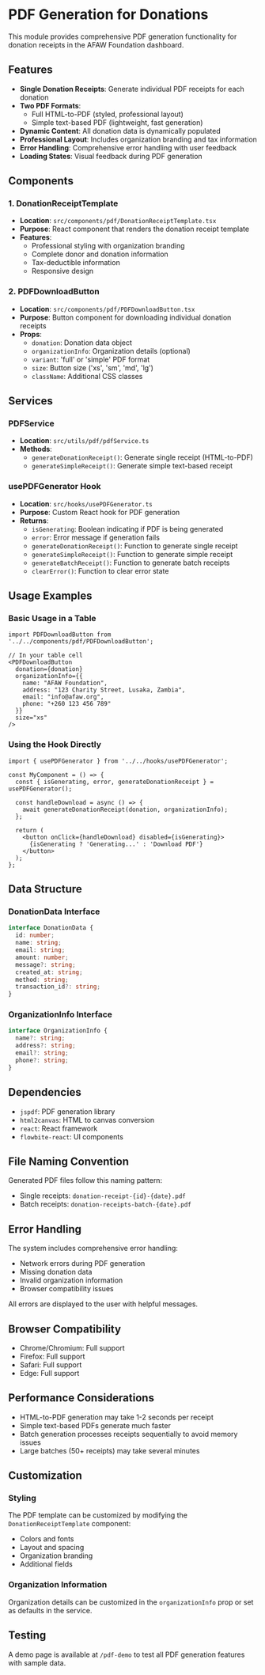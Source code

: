 # PDF Generation for Donations

This module provides comprehensive PDF generation functionality for donation receipts in the AFAW Foundation dashboard.

## Features

- **Single Donation Receipts**: Generate individual PDF receipts for each donation
- **Two PDF Formats**: 
  - Full HTML-to-PDF (styled, professional layout)
  - Simple text-based PDF (lightweight, fast generation)
- **Dynamic Content**: All donation data is dynamically populated
- **Professional Layout**: Includes organization branding and tax information
- **Error Handling**: Comprehensive error handling with user feedback
- **Loading States**: Visual feedback during PDF generation

## Components

### 1. DonationReceiptTemplate
- **Location**: `src/components/pdf/DonationReceiptTemplate.tsx`
- **Purpose**: React component that renders the donation receipt template
- **Features**: 
  - Professional styling with organization branding
  - Complete donor and donation information
  - Tax-deductible information
  - Responsive design

### 2. PDFDownloadButton
- **Location**: `src/components/pdf/PDFDownloadButton.tsx`
- **Purpose**: Button component for downloading individual donation receipts
- **Props**:
  - `donation`: Donation data object
  - `organizationInfo`: Organization details (optional)
  - `variant`: 'full' or 'simple' PDF format
  - `size`: Button size ('xs', 'sm', 'md', 'lg')
  - `className`: Additional CSS classes


## Services

### PDFService
- **Location**: `src/utils/pdf/pdfService.ts`
- **Methods**:
  - `generateDonationReceipt()`: Generate single receipt (HTML-to-PDF)
  - `generateSimpleReceipt()`: Generate simple text-based receipt

### usePDFGenerator Hook
- **Location**: `src/hooks/usePDFGenerator.ts`
- **Purpose**: Custom React hook for PDF generation
- **Returns**:
  - `isGenerating`: Boolean indicating if PDF is being generated
  - `error`: Error message if generation fails
  - `generateDonationReceipt()`: Function to generate single receipt
  - `generateSimpleReceipt()`: Function to generate simple receipt
  - `generateBatchReceipt()`: Function to generate batch receipts
  - `clearError()`: Function to clear error state

## Usage Examples

### Basic Usage in a Table
```tsx
import PDFDownloadButton from '../../components/pdf/PDFDownloadButton';

// In your table cell
<PDFDownloadButton 
  donation={donation}
  organizationInfo={{
    name: "AFAW Foundation",
    address: "123 Charity Street, Lusaka, Zambia",
    email: "info@afaw.org",
    phone: "+260 123 456 789"
  }}
  size="xs"
/>
```


### Using the Hook Directly
```tsx
import { usePDFGenerator } from '../../hooks/usePDFGenerator';

const MyComponent = () => {
  const { isGenerating, error, generateDonationReceipt } = usePDFGenerator();

  const handleDownload = async () => {
    await generateDonationReceipt(donation, organizationInfo);
  };

  return (
    <button onClick={handleDownload} disabled={isGenerating}>
      {isGenerating ? 'Generating...' : 'Download PDF'}
    </button>
  );
};
```

## Data Structure

### DonationData Interface
```typescript
interface DonationData {
  id: number;
  name: string;
  email: string;
  amount: number;
  message?: string;
  created_at: string;
  method: string;
  transaction_id?: string;
}
```

### OrganizationInfo Interface
```typescript
interface OrganizationInfo {
  name?: string;
  address?: string;
  email?: string;
  phone?: string;
}
```

## Dependencies

- `jspdf`: PDF generation library
- `html2canvas`: HTML to canvas conversion
- `react`: React framework
- `flowbite-react`: UI components

## File Naming Convention

Generated PDF files follow this naming pattern:
- Single receipts: `donation-receipt-{id}-{date}.pdf`
- Batch receipts: `donation-receipts-batch-{date}.pdf`

## Error Handling

The system includes comprehensive error handling:
- Network errors during PDF generation
- Missing donation data
- Invalid organization information
- Browser compatibility issues

All errors are displayed to the user with helpful messages.

## Browser Compatibility

- Chrome/Chromium: Full support
- Firefox: Full support
- Safari: Full support
- Edge: Full support

## Performance Considerations

- HTML-to-PDF generation may take 1-2 seconds per receipt
- Simple text-based PDFs generate much faster
- Batch generation processes receipts sequentially to avoid memory issues
- Large batches (50+ receipts) may take several minutes

## Customization

### Styling
The PDF template can be customized by modifying the `DonationReceiptTemplate` component:
- Colors and fonts
- Layout and spacing
- Organization branding
- Additional fields

### Organization Information
Organization details can be customized in the `organizationInfo` prop or set as defaults in the service.

## Testing

A demo page is available at `/pdf-demo` to test all PDF generation features with sample data.





